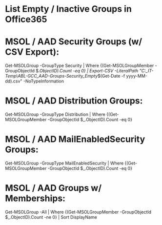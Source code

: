 # List Empty / Inactive Groups in Office365

# MSOL / AAD Security Groups (w/ CSV Export):
Get-MSOLGroup -GroupType Security | Where {(Get-MSOLGroupMember -GroupObjectId $_.ObjectID).Count -eq 0} | Export-CSV -LiteralPath "C:\_IT-Temp\ABL-GCC_AAD-Groups-Security_Empty_$(Get-Date -f yyyy-MM-dd).csv" -NoTypeInformation

# MSOL / AAD Distribution Groups:
Get-MSOLGroup -GroupType Distribution | Where {(Get-MSOLGroupMember -GroupObjectId $_.ObjectID).Count -eq 0}

# MSOL / AAD MailEnabledSecurity Groups:
Get-MSOLGroup -GroupType MailEnabledSecurity | Where {(Get-MSOLGroupMember -GroupObjectId $_.ObjectID).Count -eq 0}


# MSOL / AAD Groups w/ Memberships:
Get-MSOLGroup -All | Where {(Get-MSOLGroupMember -GroupObjectId $_.ObjectID).Count -ne 0} | Sort DisplayName
